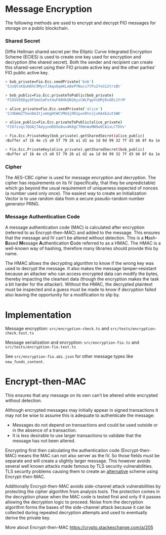 # Message Encryption
The following methods are used to encrypt and decrypt FIO messages for storage on a public blockchain.

### Shared Secret
Diffie Hellman shared secret per the Elliptic Curve Integrated Encryption Scheme (ECIES) is used to create one key used for encryption and decryption (the shared secret). Both the sender and recipient can create this shared-secret using their FIO private active key and the other parties' FIO public active key.

```bash
> bob_private=Fio.Ecc.seedPrivate('bob')
'5JoQtsKQuH8hC9MyvfJAqo6qmKLm8ePYNucs7tPu2YxG12trzBt'

> bob_public=Fio.Ecc.privateToPublic(bob_private)
'FIO5VE6Dgy9FUmd1mFotXwF88HkQN1KysCWLPqpVnDMjRvGRi1YrM'

> alice_private=Fio.Ecc.seedPrivate('alice')
'5J9bWm2ThenDm3tjvmUgHtWCVMUdjRR1pxnRtnJjvKA4b2ut5WK'

> alice_public=Fio.Ecc.privateToPublic(alice_private)
'FIO7zsqi7QUAjTAdyynd6DVe8uv4K8gCTRHnAoMN9w9CA1xLCTDVv'

> Fio.Ecc.PrivateKey(bob_private).getSharedSecret(alice_public)
<Buffer a7 1b 4e c5 a9 57 79 26 a1 d2 aa 1d 9d 99 32 7f d3 b6 8f 6a 1e a5 97 20 0a 0d 89 0b d3 33 1d f3 00 a2 d4 9f ec 0b 2b 3e 69 69 ce 92 63 c5 d6 cf 47 c1 ... 14 more bytes>

> Fio.Ecc.PrivateKey(alice_private).getSharedSecret(bob_public)
<Buffer a7 1b 4e c5 a9 57 79 26 a1 d2 aa 1d 9d 99 32 7f d3 b6 8f 6a 1e a5 97 20 0a 0d 89 0b d3 33 1d f3 00 a2 d4 9f ec 0b 2b 3e 69 69 ce 92 63 c5 d6 cf 47 c1 ... 14 more bytes>
```

### Cipher
The AES-CBC cipher is used for message encryption and decryption.  The cipher has requirements on its IV (specifically, that they be unpredictable) which go beyond the usual requirement of uniqueness expected of nonces (a number used only once). The easiest way to create an Initialization Vector is to use random data from a secure pseudo-random number generator PRNG.

### Message Authentication Code
A message authentication code (MAC) is calculated after encryption (referred to as Encrypt-then-MAC) and added to the message. This ensures that the message and IV can’t be altered without detection.  This is a **H**ash-**B**ased **M**essage **A**uthentication **C**ode referred to as a HMAC.  The HMAC is a well-known way of hashing, therefore many libraries should provide this by name.

The HMAC allows the decrypting algorithm to know if the wrong key was used to decrypt the message.  It also makes the message tamper-resistant because an attacker who can access encrypted data can modify the bytes, thereby impacting the cleartext data (though the encryption makes the task a bit harder for the attacker). Without the HMAC, the decrypted plaintext must be inspected and a guess must be made to know if decryption failed also leaving the opportunity for a modification to slip by.

# Implementation

Message encryption: `src/encryption-check.ts` and `src/tests/encryption-check.test.ts`

Message serialization and encryption: `src/encryption-fio.ts` and `src/tests/encryption-fio.test.ts`

See `src/encryption-fio.abi.json` for other message types like `new_funds_content`.

# Encrypt-then-MAC
This ensures that any message on its own can’t be altered while encrypted without detection.

Although encrypted messages may initially appear in signed transactions it may not be wise to assume this is adequate to authenticate the message:
* Messages do not depend on transactions and could be used outside or in the absence of a transaction.
* It is less desirable to use larger transactions to validate that the message has not been altered.

Encrypting first then calculating the authentication code (Encrypt-then-MAC) means the MAC can not also server as the IV.  So those fields must be separate and will create a slightly larger message.  This however avoids several well known attacks made famous by TLS security vulnerabilities.  TLS security problems causing them to create an [alternative](https://tools.ietf.org/html/rfc7366) scheme using Encrypt-then-MAC.

Additionally Encrypt-then-MAC avoids side-channel attack vulnerabilities by protecting the cipher algorithm from analysis tools.  The protection comes in the decryption phase when the MAC code is tested first and only if it passes allowing the decryption logic to proceed.  Noise from the decryption algorithm forms the bases of the side-channel attack because it can be collected during repeated decryption attempts and used to eventually derive the private key.

More about Encrypt-then-MAC
https://crypto.stackexchange.com/a/205
